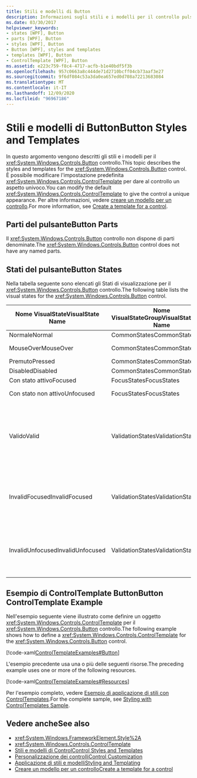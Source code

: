 ```yaml
---
title: Stili e modelli di Button
description: Informazioni sugli stili e i modelli per il controllo pulsante Windows Presentation Foundation. Modificare il ControlTemplate per dare al controllo un aspetto univoco.
ms.date: 03/30/2017
helpviewer_keywords:
- states [WPF], Button
- parts [WPF], Button
- styles [WPF], Button
- Button [WPF], styles and templates
- templates [WPF], Button
- ControlTemplate [WPF], Button
ms.assetid: e223c759-f8c4-4717-acfb-b1e40bdf5f3b
ms.openlocfilehash: 957c0663a8c444de71d2710bcff04cb73aaf3e27
ms.sourcegitcommit: 9f6df084c53a3da0ea657ed0d708a72213683084
ms.translationtype: MT
ms.contentlocale: it-IT
ms.lasthandoff: 12/09/2020
ms.locfileid: "96967186"
---
```

# <a name="button-styles-and-templates"></a><span data-ttu-id="87e33-104">Stili e modelli di Button</span><span class="sxs-lookup"><span data-stu-id="87e33-104">Button Styles and Templates</span></span>
<span data-ttu-id="87e33-105">In questo argomento vengono descritti gli stili e i modelli per il <xref:System.Windows.Controls.Button> controllo.</span><span class="sxs-lookup"><span data-stu-id="87e33-105">This topic describes the styles and templates for the <xref:System.Windows.Controls.Button> control.</span></span> <span data-ttu-id="87e33-106">È possibile modificare l'impostazione predefinita <xref:System.Windows.Controls.ControlTemplate> per dare al controllo un aspetto univoco.</span><span class="sxs-lookup"><span data-stu-id="87e33-106">You can modify the default <xref:System.Windows.Controls.ControlTemplate> to give the control a unique appearance.</span></span> <span data-ttu-id="87e33-107">Per altre informazioni, vedere [creare un modello per un controllo](/dotnet/desktop-wpf/themes/how-to-create-apply-template).</span><span class="sxs-lookup"><span data-stu-id="87e33-107">For more information, see [Create a template for a control](/dotnet/desktop-wpf/themes/how-to-create-apply-template).</span></span>  
  
## <a name="button-parts"></a><span data-ttu-id="87e33-108">Parti del pulsante</span><span class="sxs-lookup"><span data-stu-id="87e33-108">Button Parts</span></span>  
 <span data-ttu-id="87e33-109">Il <xref:System.Windows.Controls.Button> controllo non dispone di parti denominate.</span><span class="sxs-lookup"><span data-stu-id="87e33-109">The <xref:System.Windows.Controls.Button> control does not have any named parts.</span></span>  
  
## <a name="button-states"></a><span data-ttu-id="87e33-110">Stati del pulsante</span><span class="sxs-lookup"><span data-stu-id="87e33-110">Button States</span></span>  
 <span data-ttu-id="87e33-111">Nella tabella seguente sono elencati gli Stati di visualizzazione per il <xref:System.Windows.Controls.Button> controllo.</span><span class="sxs-lookup"><span data-stu-id="87e33-111">The following table lists the visual states for the <xref:System.Windows.Controls.Button> control.</span></span>  
  
|<span data-ttu-id="87e33-112">Nome VisualState</span><span class="sxs-lookup"><span data-stu-id="87e33-112">VisualState Name</span></span>|<span data-ttu-id="87e33-113">Nome VisualStateGroup</span><span class="sxs-lookup"><span data-stu-id="87e33-113">VisualStateGroup Name</span></span>|<span data-ttu-id="87e33-114">Descrizione</span><span class="sxs-lookup"><span data-stu-id="87e33-114">Description</span></span>|  
|-|-|-|  
|<span data-ttu-id="87e33-115">Normale</span><span class="sxs-lookup"><span data-stu-id="87e33-115">Normal</span></span>|<span data-ttu-id="87e33-116">CommonStates</span><span class="sxs-lookup"><span data-stu-id="87e33-116">CommonStates</span></span>|<span data-ttu-id="87e33-117">Lo stato predefinito.</span><span class="sxs-lookup"><span data-stu-id="87e33-117">The default state.</span></span>|  
|<span data-ttu-id="87e33-118">MouseOver</span><span class="sxs-lookup"><span data-stu-id="87e33-118">MouseOver</span></span>|<span data-ttu-id="87e33-119">CommonStates</span><span class="sxs-lookup"><span data-stu-id="87e33-119">CommonStates</span></span>|<span data-ttu-id="87e33-120">Il puntatore del mouse è posizionato sul controllo.</span><span class="sxs-lookup"><span data-stu-id="87e33-120">The mouse pointer is positioned over the control.</span></span>|  
|<span data-ttu-id="87e33-121">Premuto</span><span class="sxs-lookup"><span data-stu-id="87e33-121">Pressed</span></span>|<span data-ttu-id="87e33-122">CommonStates</span><span class="sxs-lookup"><span data-stu-id="87e33-122">CommonStates</span></span>|<span data-ttu-id="87e33-123">Il controllo è premuto.</span><span class="sxs-lookup"><span data-stu-id="87e33-123">The control is pressed.</span></span>|  
|<span data-ttu-id="87e33-124">Disabled</span><span class="sxs-lookup"><span data-stu-id="87e33-124">Disabled</span></span>|<span data-ttu-id="87e33-125">CommonStates</span><span class="sxs-lookup"><span data-stu-id="87e33-125">CommonStates</span></span>|<span data-ttu-id="87e33-126">Il controllo è disabilitato.</span><span class="sxs-lookup"><span data-stu-id="87e33-126">The control is disabled.</span></span>|  
|<span data-ttu-id="87e33-127">Con stato attivo</span><span class="sxs-lookup"><span data-stu-id="87e33-127">Focused</span></span>|<span data-ttu-id="87e33-128">FocusStates</span><span class="sxs-lookup"><span data-stu-id="87e33-128">FocusStates</span></span>|<span data-ttu-id="87e33-129">Il controllo ha lo stato attivo.</span><span class="sxs-lookup"><span data-stu-id="87e33-129">The control has focus.</span></span>|  
|<span data-ttu-id="87e33-130">Con stato non attivo</span><span class="sxs-lookup"><span data-stu-id="87e33-130">Unfocused</span></span>|<span data-ttu-id="87e33-131">FocusStates</span><span class="sxs-lookup"><span data-stu-id="87e33-131">FocusStates</span></span>|<span data-ttu-id="87e33-132">Il controllo non ha lo stato attivo.</span><span class="sxs-lookup"><span data-stu-id="87e33-132">The control does not have focus.</span></span>|  
|<span data-ttu-id="87e33-133">Valido</span><span class="sxs-lookup"><span data-stu-id="87e33-133">Valid</span></span>|<span data-ttu-id="87e33-134">ValidationStates</span><span class="sxs-lookup"><span data-stu-id="87e33-134">ValidationStates</span></span>|<span data-ttu-id="87e33-135">Il controllo Usa la <xref:System.Windows.Controls.Validation> classe e la <xref:System.Windows.Controls.Validation.HasError%2A?displayProperty=nameWithType> proprietà associata è `false` .</span><span class="sxs-lookup"><span data-stu-id="87e33-135">The control uses the <xref:System.Windows.Controls.Validation> class and the <xref:System.Windows.Controls.Validation.HasError%2A?displayProperty=nameWithType> attached property is `false`.</span></span>|  
|<span data-ttu-id="87e33-136">InvalidFocused</span><span class="sxs-lookup"><span data-stu-id="87e33-136">InvalidFocused</span></span>|<span data-ttu-id="87e33-137">ValidationStates</span><span class="sxs-lookup"><span data-stu-id="87e33-137">ValidationStates</span></span>|<span data-ttu-id="87e33-138">La <xref:System.Windows.Controls.Validation.HasError%2A?displayProperty=nameWithType> proprietà associata è `true` e il controllo ha lo stato attivo.</span><span class="sxs-lookup"><span data-stu-id="87e33-138">The <xref:System.Windows.Controls.Validation.HasError%2A?displayProperty=nameWithType> attached property is `true` and the control has focus.</span></span>|  
|<span data-ttu-id="87e33-139">InvalidUnfocused</span><span class="sxs-lookup"><span data-stu-id="87e33-139">InvalidUnfocused</span></span>|<span data-ttu-id="87e33-140">ValidationStates</span><span class="sxs-lookup"><span data-stu-id="87e33-140">ValidationStates</span></span>|<span data-ttu-id="87e33-141">La <xref:System.Windows.Controls.Validation.HasError%2A?displayProperty=nameWithType> proprietà associata è `true` e il controllo non ha lo stato attivo.</span><span class="sxs-lookup"><span data-stu-id="87e33-141">The <xref:System.Windows.Controls.Validation.HasError%2A?displayProperty=nameWithType> attached property is `true` and the control does not have focus.</span></span>|  
  
## <a name="button-controltemplate-example"></a><span data-ttu-id="87e33-142">Esempio di ControlTemplate Button</span><span class="sxs-lookup"><span data-stu-id="87e33-142">Button ControlTemplate Example</span></span>  
 <span data-ttu-id="87e33-143">Nell'esempio seguente viene illustrato come definire un oggetto <xref:System.Windows.Controls.ControlTemplate> per il <xref:System.Windows.Controls.Button> controllo.</span><span class="sxs-lookup"><span data-stu-id="87e33-143">The following example shows how to define a <xref:System.Windows.Controls.ControlTemplate> for the <xref:System.Windows.Controls.Button> control.</span></span>  
  
 [!code-xaml[ControlTemplateExamples#Button](~/samples/snippets/csharp/VS_Snippets_Wpf/ControlTemplateExamples/CS/resources/button.xaml#button)]  
  
 <span data-ttu-id="87e33-144">L'esempio precedente usa una o più delle seguenti risorse.</span><span class="sxs-lookup"><span data-stu-id="87e33-144">The preceding example uses one or more of the following resources.</span></span>  
  
 [!code-xaml[ControlTemplateExamples#Resources](~/samples/snippets/csharp/VS_Snippets_Wpf/ControlTemplateExamples/CS/resources/shared.xaml#resources)]  
  
 <span data-ttu-id="87e33-145">Per l'esempio completo, vedere [Esempio di applicazione di stili con ControlTemplates](https://github.com/Microsoft/WPF-Samples/tree/master/Styles%20&%20Templates/IntroToStylingAndTemplating).</span><span class="sxs-lookup"><span data-stu-id="87e33-145">For the complete sample, see [Styling with ControlTemplates Sample](https://github.com/Microsoft/WPF-Samples/tree/master/Styles%20&%20Templates/IntroToStylingAndTemplating).</span></span>  
  
## <a name="see-also"></a><span data-ttu-id="87e33-146">Vedere anche</span><span class="sxs-lookup"><span data-stu-id="87e33-146">See also</span></span>

- <xref:System.Windows.FrameworkElement.Style%2A>
- <xref:System.Windows.Controls.ControlTemplate>
- [<span data-ttu-id="87e33-147">Stili e modelli di Control</span><span class="sxs-lookup"><span data-stu-id="87e33-147">Control Styles and Templates</span></span>](control-styles-and-templates.md)
- [<span data-ttu-id="87e33-148">Personalizzazione dei controlli</span><span class="sxs-lookup"><span data-stu-id="87e33-148">Control Customization</span></span>](control-customization.md)
- [<span data-ttu-id="87e33-149">Applicazione di stili e modelli</span><span class="sxs-lookup"><span data-stu-id="87e33-149">Styling and Templating</span></span>](/dotnet/desktop-wpf/fundamentals/styles-templates-overview)
- [<span data-ttu-id="87e33-150">Creare un modello per un controllo</span><span class="sxs-lookup"><span data-stu-id="87e33-150">Create a template for a control</span></span>](/dotnet/desktop-wpf/themes/how-to-create-apply-template)
